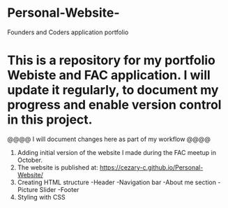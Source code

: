 # Personal-Website-
Founders and Coders application portfolio

# This is a repository for my portfolio Webiste and FAC application. I will update it regularly, to document my progress and enable version control in this project. 

@@@@ I will  document changes here as part of my workflow @@@@

01. Adding initial version of the website I made during the FAC meetup in October.
02. The website  is published at: https://cezary-c.github.io/Personal-Website/
03. Creating HTML structure
    -Header
    -Navigation bar
    -About me section
    -Picture Slider
    -Footer
04. Styling with CSS
